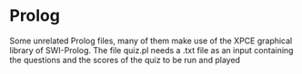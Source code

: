 # Prolog
Some unrelated Prolog files, many of them make use of the XPCE graphical library of SWI-Prolog.
The file quiz.pl needs a .txt file as an input containing the questions and the scores of 
the quiz to be run and played
